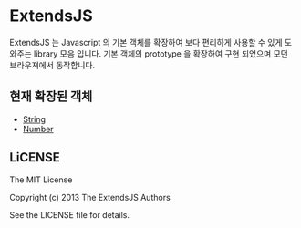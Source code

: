 # ExtendsJS
ExtendsJS 는 Javascript 의 기본 객체를 확장하여 보다 편리하게 사용할 수 있게 도와주는 library 모음 입니다.
기본 객체의 prototype 을 확장하여 구현 되었으며 모던 브라우져에서 동작합니다. 

## 현재 확장된 객체

* [String](https://github.com/hackrslab/extendsJS/wiki/String)
* [Number](https://github.com/hackrslab/extendsJS/wiki/Number)

## LiCENSE
The MIT License

Copyright (c) 2013 The ExtendsJS Authors

See the LICENSE file for details.
